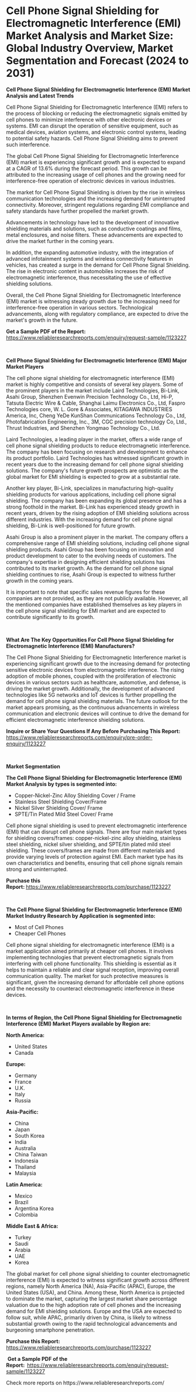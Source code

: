 <p><h1>Cell Phone Signal Shielding for Electromagnetic Interference (EMI) Market Analysis and Market Size: Global Industry Overview, Market Segmentation and Forecast (2024 to 2031)</h1></p><p><strong>Cell Phone Signal Shielding for Electromagnetic Interference (EMI) Market Analysis and Latest Trends</strong></p>
<p><p>Cell Phone Signal Shielding for Electromagnetic Interference (EMI) refers to the process of blocking or reducing the electromagnetic signals emitted by cell phones to minimize interference with other electronic devices or systems. EMI can disrupt the operation of sensitive equipment, such as medical devices, aviation systems, and electronic control systems, leading to potential safety hazards. Cell Phone Signal Shielding aims to prevent such interference.</p><p>The global Cell Phone Signal Shielding for Electromagnetic Interference (EMI) market is experiencing significant growth and is expected to expand at a CAGR of 13.6% during the forecast period. This growth can be attributed to the increasing usage of cell phones and the growing need for interference-free operation of electronic devices in various industries.</p><p>The market for Cell Phone Signal Shielding is driven by the rise in wireless communication technologies and the increasing demand for uninterrupted connectivity. Moreover, stringent regulations regarding EMI compliance and safety standards have further propelled the market growth.</p><p>Advancements in technology have led to the development of innovative shielding materials and solutions, such as conductive coatings and films, metal enclosures, and noise filters. These advancements are expected to drive the market further in the coming years.</p><p>In addition, the expanding automotive industry, with the integration of advanced infotainment systems and wireless connectivity features in vehicles, has created a surge in the demand for Cell Phone Signal Shielding. The rise in electronic content in automobiles increases the risk of electromagnetic interference, thus necessitating the use of effective shielding solutions.</p><p>Overall, the Cell Phone Signal Shielding for Electromagnetic Interference (EMI) market is witnessing steady growth due to the increasing need for interference-free operation in various sectors. Technological advancements, along with regulatory compliance, are expected to drive the market's growth in the future.</p></p>
<p><strong>Get a Sample PDF of the Report:&nbsp;</strong> <a href="https://www.reliableresearchreports.com/enquiry/request-sample/1123227">https://www.reliableresearchreports.com/enquiry/request-sample/1123227</a></p>
<p>&nbsp;</p>
<p><strong>Cell Phone Signal Shielding for Electromagnetic Interference (EMI) Major Market Players</strong></p>
<p><p>The cell phone signal shielding for electromagnetic interference (EMI) market is highly competitive and consists of several key players. Some of the prominent players in the market include Laird Technologies, Bi-Link, Asahi Group, Shenzhen Evenwin Precision Technology Co., Ltd, Hi-P, Tatsuta Electric Wire & Cable, Shanghai Laimu Electronics Co., Ltd, Faspro Technologies core, W. L. Gore & Associates, KITAGAWA INDUSTRIES America, Inc, Cheng YeDe KunShan Communications Technology Co., Ltd, Photofabrication Engineering, Inc., 3M, CGC precision technology Co, Ltd., Thrust Industries, and Shenzhen Yongmao Technology Co., Ltd.</p><p>Laird Technologies, a leading player in the market, offers a wide range of cell phone signal shielding products to reduce electromagnetic interference. The company has been focusing on research and development to enhance its product portfolio. Laird Technologies has witnessed significant growth in recent years due to the increasing demand for cell phone signal shielding solutions. The company's future growth prospects are optimistic as the global market for EMI shielding is expected to grow at a substantial rate.</p><p>Another key player, Bi-Link, specializes in manufacturing high-quality shielding products for various applications, including cell phone signal shielding. The company has been expanding its global presence and has a strong foothold in the market. Bi-Link has experienced steady growth in recent years, driven by the rising adoption of EMI shielding solutions across different industries. With the increasing demand for cell phone signal shielding, Bi-Link is well-positioned for future growth.</p><p>Asahi Group is also a prominent player in the market. The company offers a comprehensive range of EMI shielding solutions, including cell phone signal shielding products. Asahi Group has been focusing on innovation and product development to cater to the evolving needs of customers. The company's expertise in designing efficient shielding solutions has contributed to its market growth. As the demand for cell phone signal shielding continues to rise, Asahi Group is expected to witness further growth in the coming years.</p><p>It is important to note that specific sales revenue figures for these companies are not provided, as they are not publicly available. However, all the mentioned companies have established themselves as key players in the cell phone signal shielding for EMI market and are expected to contribute significantly to its growth.</p></p>
<p>&nbsp;</p>
<p><strong>What Are The Key Opportunities For Cell Phone Signal Shielding for Electromagnetic Interference (EMI) Manufacturers?</strong></p>
<p><p>The Cell Phone Signal Shielding for Electromagnetic Interference market is experiencing significant growth due to the increasing demand for protecting sensitive electronic devices from electromagnetic interference. The rising adoption of mobile phones, coupled with the proliferation of electronic devices in various sectors such as healthcare, automotive, and defense, is driving the market growth. Additionally, the development of advanced technologies like 5G networks and IoT devices is further propelling the demand for cell phone signal shielding materials. The future outlook for the market appears promising, as the continuous advancements in wireless communication and electronic devices will continue to drive the demand for efficient electromagnetic interference shielding solutions.</p></p>
<p><strong>Inquire or Share Your Questions If Any Before Purchasing This Report:</strong> <a href="https://www.reliableresearchreports.com/enquiry/pre-order-enquiry/1123227">https://www.reliableresearchreports.com/enquiry/pre-order-enquiry/1123227</a></p>
<p>&nbsp;</p>
<p><strong>Market Segmentation</strong></p>
<p><strong>The Cell Phone Signal Shielding for Electromagnetic Interference (EMI) Market Analysis by types is segmented into:</strong></p>
<p><ul><li>Copper-Nickel-Zinc Alloy Shielding Cover / Frame</li><li>Stainless Steel Shielding Cover/Frame</li><li>Nickel Silver Shielding Cover/ Frame</li><li>SPTE/Tin Plated Mild Steel Cover/ Frame</li></ul></p>
<p><p>Cell phone signal shielding is used to prevent electromagnetic interference (EMI) that can disrupt cell phone signals. There are four main market types for shielding covers/frames: copper-nickel-zinc alloy shielding, stainless steel shielding, nickel silver shielding, and SPTE/tin plated mild steel shielding. These covers/frames are made from different materials and provide varying levels of protection against EMI. Each market type has its own characteristics and benefits, ensuring that cell phone signals remain strong and uninterrupted.</p></p>
<p><strong>Purchase this Report:&nbsp;</strong><a href="https://www.reliableresearchreports.com/purchase/1123227">https://www.reliableresearchreports.com/purchase/1123227</a></p>
<p>&nbsp;</p>
<p><strong>The Cell Phone Signal Shielding for Electromagnetic Interference (EMI) Market Industry Research by Application is segmented into:</strong></p>
<p><ul><li>Most of Cell Phones</li><li>Cheaper Cell Phones</li></ul></p>
<p><p>Cell phone signal shielding for electromagnetic interference (EMI) is a market application aimed primarily at cheaper cell phones. It involves implementing technologies that prevent electromagnetic signals from interfering with cell phone functionality. This shielding is essential as it helps to maintain a reliable and clear signal reception, improving overall communication quality. The market for such protective measures is significant, given the increasing demand for affordable cell phone options and the necessity to counteract electromagnetic interference in these devices.</p></p>
<p>&nbsp;</p>
<p><strong>In terms of Region, the Cell Phone Signal Shielding for Electromagnetic Interference (EMI) Market Players available by Region are:</strong></p>
<p>
    <p> <strong> North America: </strong>
        <ul>
            <li>United States</li>
            <li>Canada</li>
        </ul>
        </p> 
    <p> <strong> Europe: </strong>
        <ul>
            <li>Germany</li>
            <li>France</li>
            <li>U.K.</li>
            <li>Italy</li>
            <li>Russia</li>
        </ul>
        </p> 
    <p> <strong> Asia-Pacific: </strong>
        <ul>
            <li>China</li>
            <li>Japan</li>
            <li>South Korea</li>
            <li>India</li>
            <li>Australia</li>
            <li>China Taiwan</li>
            <li>Indonesia</li>
            <li>Thailand</li>
            <li>Malaysia</li>
        </ul>
        </p> 
    <p> <strong> Latin America: </strong>
        <ul>
            <li>Mexico</li>
            <li>Brazil</li>
            <li>Argentina Korea</li>
            <li>Colombia</li>
        </ul>
        </p> 
    <p> <strong> Middle East & Africa: </strong>
        <ul>
            <li>Turkey</li>
            <li>Saudi</li>
            <li>Arabia</li>
            <li>UAE</li>
            <li>Korea</li>
        </ul>
    </p>
    </p>
<p><p>The global market for cell phone signal shielding to counter electromagnetic interference (EMI) is expected to witness significant growth across different regions, namely North America (NA), Asia-Pacific (APAC), Europe, the United States (USA), and China. Among these, North America is projected to dominate the market, capturing the largest market share percentage valuation due to the high adoption rate of cell phones and the increasing demand for EMI shielding solutions. Europe and the USA are expected to follow suit, while APAC, primarily driven by China, is likely to witness substantial growth owing to the rapid technological advancements and burgeoning smartphone penetration.</p></p>
<p><strong>Purchase this Report: </strong><a href="https://www.reliableresearchreports.com/purchase/1123227">https://www.reliableresearchreports.com/purchase/1123227</a></p>
<p>&nbsp;<strong>Get a Sample PDF of the Report:&nbsp;&nbsp;</strong><a href="https://www.reliableresearchreports.com/enquiry/request-sample/1123227">https://www.reliableresearchreports.com/enquiry/request-sample/1123227</a></p>
<p><strong></strong></p>
<p>Check more reports on https://www.reliableresearchreports.com/</p>